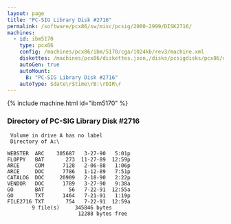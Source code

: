 ```yaml
---
layout: page
title: "PC-SIG Library Disk #2716"
permalink: /software/pcx86/sw/misc/pcsig/2000-2999/DISK2716/
machines:
  - id: ibm5170
    type: pcx86
    config: /machines/pcx86/ibm/5170/cga/1024kb/rev3/machine.xml
    diskettes: /machines/pcx86/diskettes.json,/disks/pcsigdisks/pcx86/diskettes.json
    autoGen: true
    autoMount:
      B: "PC-SIG Library Disk #2716"
    autoType: $date\r$time\rB:\rDIR\r
---
```


{% include machine.html id="ibm5170" %}

### Directory of PC-SIG Library Disk #2716

     Volume in drive A has no label
     Directory of A:\

    WEBSTER  ARC    305687   3-27-90   5:01p
    FLOPPY   BAT       273  11-27-89  12:59p
    ARCE     COM      7128   2-06-88   1:06p
    ARCE     DOC      7786   1-12-89   7:51p
    CATALOG  DOC     20909   2-18-90   2:22p
    VENDOR   DOC      1789   3-27-90   9:38a
    GO       BAT        56   7-22-91  12:55a
    GO       TXT      1464   7-21-91   1:19p
    FILE2716 TXT       754   7-22-91  12:59a
            9 file(s)     345846 bytes
                           12288 bytes free
